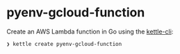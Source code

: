# pyenv-gcloud-function

Create an AWS Lambda function in Go using the [kettle-cli](https://github.com/operatorai/kettle-cli):

```bash
❯ kettle create pyenv-gcloud-function
```
